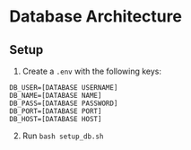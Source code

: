 # Database Architecture

## Setup

1) Create a `.env` with the following keys:
```
DB_USER=[DATABASE USERNAME]
DB_NAME=[DATABASE NAME]
DB_PASS=[DATABASE PASSWORD]
DB_PORT=[DATABASE PORT]
DB_HOST=[DATABASE HOST]
```  
2) Run `bash setup_db.sh`

